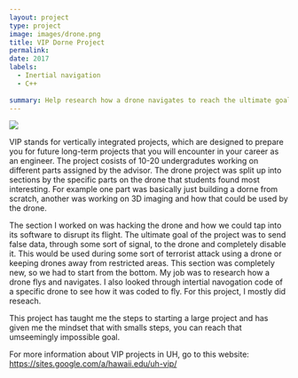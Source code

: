 ```yaml
---
layout: project
type: project
image: images/drone.png
title: VIP Dorne Project
permalink:
date: 2017
labels:
  - Inertial navigation
  - C++
  
summary: Help research how a drone navigates to reach the ultimate goal of disrupting its flight internally
---
```


<img class="ui medium right floated rounded image" src="../">

VIP stands for vertically integrated projects, which are designed to prepare you for future long-term projects that you will encounter in your career as an engineer. The project cosists of 10-20 undergradutes working on different parts assigned by the advisor. The drone project was split up into sections by the specific parts on the drone that students found most interesting. For example one part was basically just building a dorne from scratch, another was working on 3D imaging and how that could be used by the drone. 

The section I worked on was hacking the drone and how we could tap into its software to disrupt its flight. The ultimate goal of the project was to send false data, through some sort of signal, to the drone and completely disable it. This would be used during some sort of terrorist attack using a drone or keeping drones away from restricted areas. This section was completely new, so we had to start from the bottom. My job was to research how a drone flys and navigates. I also looked through intertial navogation code of a specific drone to see how it was coded to fly. For this project, I mostly did reseach.

This project has taught me the steps to starting a large project and has given me the mindset that with smalls steps, you can reach that umseemingly impossible goal. 

For more information about VIP projects in UH, go to this website: https://sites.google.com/a/hawaii.edu/uh-vip/
